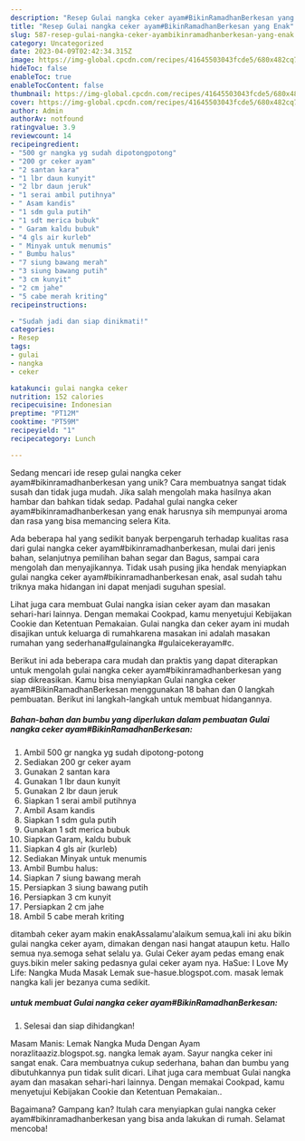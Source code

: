```yaml
---
description: "Resep Gulai nangka ceker ayam#BikinRamadhanBerkesan yang Enak"
title: "Resep Gulai nangka ceker ayam#BikinRamadhanBerkesan yang Enak"
slug: 587-resep-gulai-nangka-ceker-ayambikinramadhanberkesan-yang-enak
category: Uncategorized
date: 2023-04-09T02:42:34.315Z
image: https://img-global.cpcdn.com/recipes/41645503043fcde5/680x482cq70/gulai-nangka-ceker-ayambikinramadhanberkesan-foto-resep-utama.jpg
hideToc: false
enableToc: true
enableTocContent: false
thumbnail: https://img-global.cpcdn.com/recipes/41645503043fcde5/680x482cq70/gulai-nangka-ceker-ayambikinramadhanberkesan-foto-resep-utama.jpg
cover: https://img-global.cpcdn.com/recipes/41645503043fcde5/680x482cq70/gulai-nangka-ceker-ayambikinramadhanberkesan-foto-resep-utama.jpg
author: Admin
authorAv: notfound
ratingvalue: 3.9
reviewcount: 14
recipeingredient:
- "500 gr nangka yg sudah dipotongpotong"
- "200 gr ceker ayam"
- "2 santan kara"
- "1 lbr daun kunyit"
- "2 lbr daun jeruk"
- "1 serai ambil putihnya"
- " Asam kandis"
- "1 sdm gula putih"
- "1 sdt merica bubuk"
- " Garam kaldu bubuk"
- "4 gls air kurleb"
- " Minyak untuk menumis"
- " Bumbu halus"
- "7 siung bawang merah"
- "3 siung bawang putih"
- "3 cm kunyit"
- "2 cm jahe"
- "5 cabe merah kriting"
recipeinstructions:

- "Sudah jadi dan siap dinikmati!"
categories:
- Resep
tags:
- gulai
- nangka
- ceker

katakunci: gulai nangka ceker 
nutrition: 152 calories
recipecuisine: Indonesian
preptime: "PT12M"
cooktime: "PT59M"
recipeyield: "1"
recipecategory: Lunch

---
```





Sedang mencari ide resep gulai nangka ceker ayam#bikinramadhanberkesan yang unik? Cara membuatnya sangat tidak susah dan tidak juga mudah. Jika salah mengolah maka hasilnya akan hambar dan bahkan tidak sedap. Padahal gulai nangka ceker ayam#bikinramadhanberkesan yang enak harusnya sih mempunyai aroma dan rasa yang bisa memancing selera Kita.





Ada beberapa hal yang sedikit banyak berpengaruh terhadap kualitas rasa dari gulai nangka ceker ayam#bikinramadhanberkesan, mulai dari jenis bahan, selanjutnya pemilihan bahan segar dan Bagus, sampai cara mengolah dan menyajikannya. Tidak usah pusing jika hendak menyiapkan gulai nangka ceker ayam#bikinramadhanberkesan enak,      asal sudah tahu triknya maka hidangan ini dapat menjadi suguhan spesial.














Lihat juga cara membuat Gulai nangka isian ceker ayam dan masakan sehari-hari lainnya. Dengan memakai Cookpad, kamu menyetujui Kebijakan Cookie dan Ketentuan Pemakaian. Gulai nangka dan ceker ayam ini mudah disajikan untuk keluarga di rumahkarena masakan ini adalah masakan rumahan yang sederhana#gulainangka #gulaicekerayam#c.






Berikut ini ada beberapa cara mudah dan praktis yang dapat diterapkan untuk mengolah gulai nangka ceker ayam#bikinramadhanberkesan yang siap dikreasikan. Kamu bisa menyiapkan Gulai nangka ceker ayam#BikinRamadhanBerkesan menggunakan 18 bahan dan 0 langkah pembuatan. Berikut ini langkah-langkah untuk membuat hidangannya.

<!--inarticleads1-->

##### Bahan-bahan dan bumbu yang diperlukan dalam pembuatan Gulai nangka ceker ayam#BikinRamadhanBerkesan:

1. Ambil 500 gr nangka yg sudah dipotong-potong
1. Sediakan 200 gr ceker ayam
1. Gunakan 2 santan kara
1. Gunakan 1 lbr daun kunyit
1. Gunakan 2 lbr daun jeruk
1. Siapkan 1 serai ambil putihnya
1. Ambil  Asam kandis
1. Siapkan 1 sdm gula putih
1. Gunakan 1 sdt merica bubuk
1. Siapkan  Garam, kaldu bubuk
1. Siapkan 4 gls air (kurleb)
1. Sediakan  Minyak untuk menumis
1. Ambil  Bumbu halus:
1. Siapkan 7 siung bawang merah
1. Persiapkan 3 siung bawang putih
1. Persiapkan 3 cm kunyit
1. Persiapkan 2 cm jahe
1. Ambil 5 cabe merah kriting


ditambah ceker ayam makin enakAssalamu&#39;alaikum semua,kali ini aku bikin gulai nangka ceker ayam, dimakan dengan nasi hangat ataupun ketu. Hallo semua nya.semoga sehat selalu ya. Gulai Ceker ayam pedas emang enak guys.bikin meler saking pedasnya gulai ceker ayam nya. HaSue: I Love My Life: Nangka Muda Masak Lemak sue-hasue.blogspot.com. masak lemak nangka kali jer bezanya cuma sedikit. 

<!--inarticleads2-->

#####  untuk membuat Gulai nangka ceker ayam#BikinRamadhanBerkesan:


1. Selesai dan siap dihidangkan!

Masam Manis: Lemak Nangka Muda Dengan Ayam norazlitaaziz.blogspot.sg. nangka lemak ayam. Sayur nangka ceker ini sangat enak. Cara membuatnya cukup sederhana, bahan dan bumbu yang dibutuhkannya pun tidak sulit dicari. Lihat juga cara membuat Gulai nangka ayam dan masakan sehari-hari lainnya. Dengan memakai Cookpad, kamu menyetujui Kebijakan Cookie dan Ketentuan Pemakaian.. 

Bagaimana? Gampang kan? Itulah cara menyiapkan gulai nangka ceker ayam#bikinramadhanberkesan yang bisa anda lakukan di rumah. Selamat mencoba!
